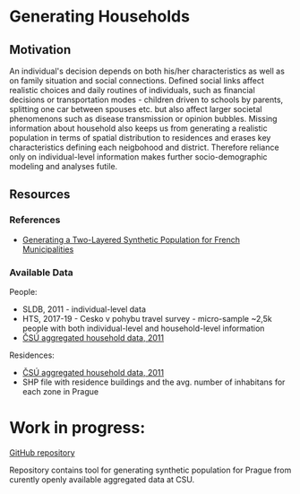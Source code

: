 # Generating Households

## Motivation
An individual's decision depends on both his/her characteristics as well as on family situation and social connections. 
Defined social links affect realistic choices and daily routines of individuals, such as financial decisions or transportation modes - children driven to schools by parents, splitting one car between spouses etc. but also affect larger societal phenomenons such as disease transmission or opinion bubbles.
Missing information about household also keeps us from generating a realistic population in terms of spatial distribution to residences and erases key characteristics defining each neigbohood and district.
Therefore reliance only on individual-level information makes further socio-demographic modeling and analyses futile.

## Resources

### References
* [Generating a Two-Layered Synthetic Population for French Municipalities](https://www.jasss.org/24/2/5.html)

### Available Data
People:
* SLDB, 2011 - individual-level data
* HTS, 2017-19 - Cesko v pohybu travel survey - micro-sample ~2,5k people with both individual-level and household-level information
* [ČSÚ aggregated household data, 2011](https://vdb.czso.cz/vdbvo2/faces/cs/index.jsf?page=statistiky&katalog=30847#katalog=30739)

Residences:
* [ČSÚ aggregated household data, 2011](https://vdb.czso.cz/vdbvo2/faces/cs/index.jsf?page=statistiky&katalog=30847#katalog=30739)
* SHP file with residence buildings and the avg. number of inhabitans for each zone in Prague


# Work in progress:

[GitHub repository](https://github.com/KankaJan/MetacityStats2011)

Repository contains tool for generating synthetic population for Prague from curently openly available aggregated data at CSU.